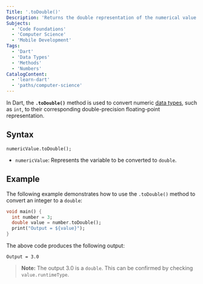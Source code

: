 ```yaml
---
Title: '.toDouble()'
Description: 'Returns the double representation of the numerical value.'
Subjects:
  - 'Code Foundations'
  - 'Computer Science'
  - 'Mobile Development'
Tags:
  - 'Dart'
  - 'Data Types'
  - 'Methods'
  - 'Numbers'
CatalogContent:
  - 'learn-dart'
  - 'paths/computer-science'
---
```


In Dart, the **`.toDouble()`** method is used to convert numeric [data types](https://www.codecademy.com/resources/docs/dart/data-types), such as `int`, to their corresponding double-precision floating-point representation.

## Syntax

```pseudo
numericValue.toDouble();
```

- `numericValue`: Represents the variable to be converted to `double`.

## Example

The following example demonstrates how to use the `.toDouble()` method to convert an integer to a `double`:

```dart
void main() {
  int number = 3;
  double value = number.toDouble();
  print("Output = ${value}");
}
```

The above code produces the following output:

```shell
Output = 3.0
```

> **Note:** The output 3.0 is a `double`. This can be confirmed by checking `value.runtimeType`.
